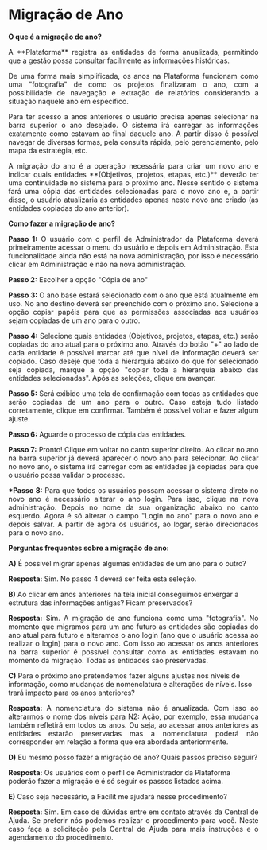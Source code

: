 # Migração de Ano

**O que é a migração de ano?**

<p style="text-align: justify;">A **Plataforma** registra as entidades de forma anualizada, permitindo que a gestão possa consultar facilmente as informações históricas.</p>

<p style="text-align: justify;">De uma forma mais simplificada, os anos na Plataforma funcionam como uma "fotografia" de como os projetos finalizaram o ano, com a possibilidade de navegação e extração de relatórios considerando a situação naquele ano em específico.</p>

<p style="text-align: justify;">Para ter acesso a anos anteriores o usuário precisa apenas selecionar na barra superior o ano desejado. O sistema irá carregar as informações exatamente como estavam ao final daquele ano. A partir disso é possível navegar de diversas formas, pela consulta rápida, pelo gerenciamento, pelo mapa da estratégia, etc.</p>

<p style="text-align: justify;">A migração do ano é a operação necessária para criar um novo ano e indicar quais entidades **(Objetivos, projetos, etapas, etc.)** deverão ter uma continuidade no sistema para o próximo ano. Nesse sentido o sistema fará uma cópia das entidades selecionadas para o novo ano e, a partir disso, o usuário atualizaria as entidades apenas neste novo ano criado (as entidades copiadas do ano anterior).</p>

**Como fazer a migração de ano?**

<p style="text-align: justify;"> <strong>Passo 1:</strong>  O usuário com o perfil de Administrador da Plataforma deverá primeiramente acessar o menu do usuário e depois em Administração. Esta funcionalidade ainda não está na nova administração, por isso é necessário clicar em Administração e não na nova administração.</p>

**Passo 2:** Escolher a opção "Cópia de ano"

<p style="text-align: justify;"> <strong>Passo 3:</strong> O ano base estará selecionado com o ano que está atualmente em uso. No ano destino deverá ser preenchido com o próximo ano. Selecione a opção copiar papéis para que as permissões associadas aos usuários sejam copiadas de um ano para o outro.</p>

<p style="text-align: justify;"> <strong>Passo 4:</strong> Selecione quais entidades (Objetivos, projetos, etapas, etc.) serão copiadas do ano atual para o próximo ano. Através do botão "+" ao lado de cada entidade é possível marcar até que nível de informação deverá ser copiado. Caso deseje que toda a hierarquia abaixo do que for selecionado seja copiada, marque a opção "copiar toda a hierarquia abaixo das entidades selecionadas". Após as seleções, clique em avançar.</p>

<p style="text-align: justify;"> <strong>Passo 5:</strong> Será exibido uma tela de confirmação com todas as entidades que serão copiadas de um ano para o outro. Caso esteja tudo listado corretamente, clique em confirmar. Também é possível voltar e fazer algum ajuste.</p>

<p style="text-align: justify;"> <strong>Passo 6:</strong> Aguarde o processo de cópia das entidades.</p>

<p style="text-align: justify;"> <strong>Passo 7:</strong> Pronto! Clique em voltar no canto superior direito. Ao clicar no ano na barra superior já deverá aparecer o novo ano para selecionar. Ao clicar no novo ano, o sistema irá carregar com as entidades já copiadas para que o usuário possa validar o processo.</p>

<p style="text-align: justify;"> <strong>*Passo 8:</strong> Para que todos os usuários possam acessar o sistema direto no novo ano é necessário alterar o ano login. Para isso, clique na nova administração. Depois no nome da sua organização abaixo no canto esquerdo. Agora é só alterar o campo "Login no ano" para o novo ano e depois salvar. A partir de agora os usuários, ao logar, serão direcionados para o novo ano.</p>

**Perguntas frequentes sobre a migração de ano:**

**A)** É possível migrar apenas algumas entidades de um ano para o outro?

**Resposta:** Sim. No passo 4 deverá ser feita esta seleção.

**B)** Ao clicar em anos anteriores na tela inicial conseguimos enxergar a estrutura das informações antigas? Ficam preservados?

<p style="text-align: justify;"> <strong>Resposta:</strong> Sim. A migração de ano funciona como uma "fotografia". No momento que migramos para um ano futuro as entidades são copiadas do ano atual para futuro e alteramos o ano login (ano que o usuário acessa ao realizar o login) para o novo ano. Com isso ao acessar os anos anteriores na barra superior é possível consultar como as entidades estavam no momento da migração. Todas as entidades são preservadas.</p>

**C)** Para o próximo ano pretendemos fazer alguns ajustes nos níveis de informação, como mudanças de nomenclatura e alterações de níveis. Isso trará impacto para os anos anteriores?

<p style="text-align: justify;"> <strong>Resposta:</strong> A nomenclatura do sistema não é anualizada. Com isso ao alterarmos o nome dos níveis para N2: Ação, por exemplo, essa mudança também refletirá em todos os anos. Ou seja, ao acessar anos anteriores as entidades estarão preservadas mas a nomenclatura poderá não corresponder em relação a forma que era abordada anteriormente.</p>

**D)** Eu mesmo posso fazer a migração de ano? Quais passos preciso seguir?

**Resposta:** Os usuários com o perfil de Administrador da Plataforma poderão fazer a migração e é só seguir os passos listados acima.

**E)** Caso seja necessário, a Facilit me ajudará nesse procedimento?

<p style="text-align: justify;"> <strong>Resposta:</strong> Sim. Em caso de dúvidas entre em contato através da Central de Ajuda. Se preferir nós podemos realizar o procedimento para você. Neste caso faça a solicitação pela Central de Ajuda para mais instruções e o agendamento do procedimento.</p>

